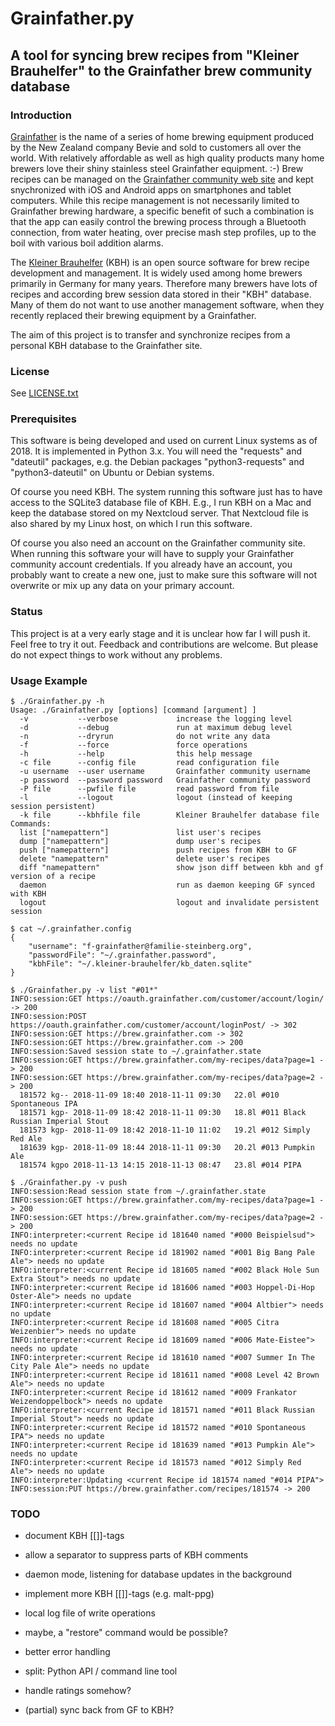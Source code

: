 # Grainfather.py

## A tool for syncing brew recipes from "Kleiner Brauhelfer" to the Grainfather brew community database

### Introduction

[Grainfather][1] is the name of a series of home brewing equipment
produced by the New Zealand company Bevie and sold to customers all
over the world. With relatively affordable as well as high quality
products many home brewers love their shiny stainless steel
Grainfather equipment. :-) Brew recipes can be managed on the
[Grainfather community web site][2] and kept snychronized with iOS and
Android apps on smartphones and tablet computers. While this recipe
management is not necessarily limited to Grainfather brewing hardware,
a specific benefit of such a combination is that the app can easily
control the brewing process through a Bluetooth connection, from water
heating, over precise mash step profiles, up to the boil with various
boil addition alarms.

The [Kleiner Brauhelfer][3] (KBH) is an open source software for brew
recipe development and management. It is widely used among home
brewers primarily in Germany for many years. Therefore many brewers
have lots of recipes and according brew session data stored in their
"KBH" database. Many of them do not want to use another management
software, when they recently replaced their brewing equipment by a
Grainfather.

The aim of this project is to transfer and synchronize recipes from a
personal KBH database to the Grainfather site.

### License

See [LICENSE.txt][4]

### Prerequisites

This software is being developed and used on current Linux systems as
of 2018. It is implemented in Python 3.x. You will need the "requests"
and "dateutil" packages, e.g. the Debian packages "python3-requests"
and "python3-dateutil" on Ubuntu or Debian systems.

Of course you need KBH. The system running this software just has to
have access to the SQLite3 database file of KBH. E.g., I run KBH on a
Mac and keep the database stored on my Nextcloud server. That
Nextcloud file is also shared by my Linux host, on which I run this
software.

Of course you also need an account on the Grainfather community site.
When running this software your will have to supply your Grainfather
community account credentials. If you already have an account, you
probably want to create a new one, just to make sure this software
will not overwrite or mix up any data on your primary account.

### Status

This project is at a very early stage and it is unclear how far I will
push it. Feel free to try it out. Feedback and contributions are
welcome. But please do not expect things to work without any problems.

### Usage Example

```
$ ./Grainfather.py -h
Usage: ./Grainfather.py [options] [command [argument] ]
  -v           --verbose             increase the logging level
  -d           --debug               run at maximum debug level
  -n           --dryrun              do not write any data
  -f           --force               force operations
  -h           --help                this help message
  -c file      --config file         read configuration file
  -u username  --user username       Grainfather community username
  -p password  --password password   Grainfather community password
  -P file      --pwfile file         read password from file
  -l           --logout              logout (instead of keeping session persistent)
  -k file      --kbhfile file        Kleiner Brauhelfer database file
Commands:
  list ["namepattern"]               list user's recipes
  dump ["namepattern"]               dump user's recipes 
  push ["namepattern"]               push recipes from KBH to GF
  delete "namepattern"               delete user's recipes
  diff "namepattern"                 show json diff between kbh and gf version of a recipe
  daemon                             run as daemon keeping GF synced with KBH
  logout                             logout and invalidate persistent session

$ cat ~/.grainfather.config 
{
    "username": "f-grainfather@familie-steinberg.org",
    "passwordFile": "~/.grainfather.password",
    "kbhFile": "~/.kleiner-brauhelfer/kb_daten.sqlite"
}

$ ./Grainfather.py -v list "#01*"
INFO:session:GET https://oauth.grainfather.com/customer/account/login/ -> 200
INFO:session:POST https://oauth.grainfather.com/customer/account/loginPost/ -> 302
INFO:session:GET https://brew.grainfather.com -> 302
INFO:session:GET https://brew.grainfather.com -> 200
INFO:session:Saved session state to ~/.grainfather.state
INFO:session:GET https://brew.grainfather.com/my-recipes/data?page=1 -> 200
INFO:session:GET https://brew.grainfather.com/my-recipes/data?page=2 -> 200
  181572 kg-- 2018-11-09 18:40 2018-11-11 09:30   22.0l #010 Spontaneous IPA
  181571 kgp- 2018-11-09 18:42 2018-11-11 09:30   18.8l #011 Black Russian Imperial Stout
  181573 kgp- 2018-11-09 18:42 2018-11-10 11:02   19.2l #012 Simply Red Ale
  181639 kgp- 2018-11-09 18:44 2018-11-11 09:30   20.2l #013 Pumpkin Ale
  181574 kgpo 2018-11-13 14:15 2018-11-13 08:47   23.8l #014 PIPA

$ ./Grainfather.py -v push
INFO:session:Read session state from ~/.grainfather.state
INFO:session:GET https://brew.grainfather.com/my-recipes/data?page=1 -> 200
INFO:session:GET https://brew.grainfather.com/my-recipes/data?page=2 -> 200
INFO:interpreter:<current Recipe id 181640 named "#000 Beispielsud"> needs no update
INFO:interpreter:<current Recipe id 181902 named "#001 Big Bang Pale Ale"> needs no update
INFO:interpreter:<current Recipe id 181605 named "#002 Black Hole Sun Extra Stout"> needs no update
INFO:interpreter:<current Recipe id 181606 named "#003 Hoppel-Di-Hop Oster-Ale"> needs no update
INFO:interpreter:<current Recipe id 181607 named "#004 Altbier"> needs no update
INFO:interpreter:<current Recipe id 181608 named "#005 Citra Weizenbier"> needs no update
INFO:interpreter:<current Recipe id 181609 named "#006 Mate-Eistee"> needs no update
INFO:interpreter:<current Recipe id 181610 named "#007 Summer In The City Pale Ale"> needs no update
INFO:interpreter:<current Recipe id 181611 named "#008 Level 42 Brown Ale"> needs no update
INFO:interpreter:<current Recipe id 181612 named "#009 Frankator Weizendoppelbock"> needs no update
INFO:interpreter:<current Recipe id 181571 named "#011 Black Russian Imperial Stout"> needs no update
INFO:interpreter:<current Recipe id 181572 named "#010 Spontaneous IPA"> needs no update
INFO:interpreter:<current Recipe id 181639 named "#013 Pumpkin Ale"> needs no update
INFO:interpreter:<current Recipe id 181573 named "#012 Simply Red Ale"> needs no update
INFO:interpreter:Updating <current Recipe id 181574 named "#014 PIPA">
INFO:session:PUT https://brew.grainfather.com/recipes/181574 -> 200
```

### TODO

- document KBH [[]]-tags
- allow a separator to suppress parts of KBH comments
- daemon mode, listening for database updates in the background
- implement more KBH [[]]-tags (e.g. malt-ppg)
- local log file of write operations
- maybe, a "restore" command would be possible?
- better error handling

- split: Python API / command line tool
- handle ratings somehow?
- (partial) sync back from GF to KBH?


[1]: https://grainfather.com
[2]: https://brew.grainfather.com
[3]: https://github.com/Gremmel/kleiner-brauhelfer
[4]: LICENSE.txt
[5]: http://docs.python-requests.org/en/master/user/install/


